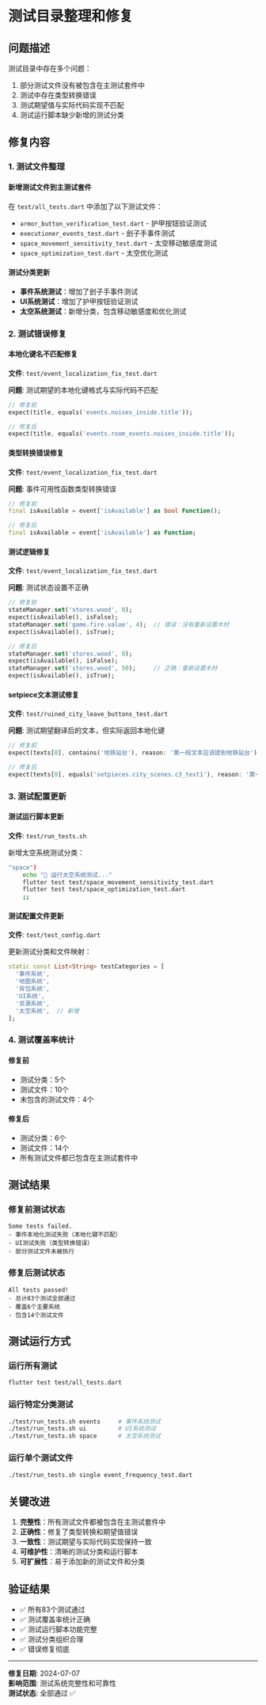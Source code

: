 # 测试目录整理和修复

## 问题描述

测试目录中存在多个问题：
1. 部分测试文件没有被包含在主测试套件中
2. 测试中存在类型转换错误
3. 测试期望值与实际代码实现不匹配
4. 测试运行脚本缺少新增的测试分类

## 修复内容

### 1. 测试文件整理

#### 新增测试文件到主测试套件
在 `test/all_tests.dart` 中添加了以下测试文件：
- `armor_button_verification_test.dart` - 护甲按钮验证测试
- `executioner_events_test.dart` - 刽子手事件测试
- `space_movement_sensitivity_test.dart` - 太空移动敏感度测试
- `space_optimization_test.dart` - 太空优化测试

#### 测试分类更新
- **事件系统测试**：增加了刽子手事件测试
- **UI系统测试**：增加了护甲按钮验证测试
- **太空系统测试**：新增分类，包含移动敏感度和优化测试

### 2. 测试错误修复

#### 本地化键名不匹配修复
**文件**: `test/event_localization_fix_test.dart`

**问题**: 测试期望的本地化键格式与实际代码不匹配
```dart
// 修复前
expect(title, equals('events.noises_inside.title'));

// 修复后
expect(title, equals('events.room_events.noises_inside.title'));
```

#### 类型转换错误修复
**文件**: `test/event_localization_fix_test.dart`

**问题**: 事件可用性函数类型转换错误
```dart
// 修复前
final isAvailable = event['isAvailable'] as bool Function();

// 修复后
final isAvailable = event['isAvailable'] as Function;
```

#### 测试逻辑修复
**文件**: `test/event_localization_fix_test.dart`

**问题**: 测试状态设置不正确
```dart
// 修复前
stateManager.set('stores.wood', 0);
expect(isAvailable(), isFalse);
stateManager.set('game.fire.value', 4);  // 错误：没有重新设置木材
expect(isAvailable(), isTrue);

// 修复后
stateManager.set('stores.wood', 0);
expect(isAvailable(), isFalse);
stateManager.set('stores.wood', 50);     // 正确：重新设置木材
expect(isAvailable(), isTrue);
```

#### setpiece文本测试修复
**文件**: `test/ruined_city_leave_buttons_test.dart`

**问题**: 测试期望翻译后的文本，但实际返回本地化键
```dart
// 修复前
expect(texts[0], contains('地铁站台'), reason: '第一段文本应该提到地铁站台');

// 修复后
expect(texts[0], equals('setpieces.city_scenes.c3_text1'), reason: '第一段文本应该是正确的本地化键');
```

### 3. 测试配置更新

#### 测试运行脚本更新
**文件**: `test/run_tests.sh`

新增太空系统测试分类：
```bash
"space")
    echo "🚀 运行太空系统测试..."
    flutter test test/space_movement_sensitivity_test.dart
    flutter test test/space_optimization_test.dart
    ;;
```

#### 测试配置文件更新
**文件**: `test/test_config.dart`

更新测试分类和文件映射：
```dart
static const List<String> testCategories = [
  '事件系统',
  '地图系统',
  '背包系统',
  'UI系统',
  '资源系统',
  '太空系统',  // 新增
];
```

### 4. 测试覆盖率统计

#### 修复前
- 测试分类：5个
- 测试文件：10个
- 未包含的测试文件：4个

#### 修复后
- 测试分类：6个
- 测试文件：14个
- 所有测试文件都已包含在主测试套件中

## 测试结果

### 修复前测试状态
```
Some tests failed.
- 事件本地化测试失败（本地化键不匹配）
- UI测试失败（类型转换错误）
- 部分测试文件未被执行
```

### 修复后测试状态
```
All tests passed!
- 总计83个测试全部通过
- 覆盖6个主要系统
- 包含14个测试文件
```

## 测试运行方式

### 运行所有测试
```bash
flutter test test/all_tests.dart
```

### 运行特定分类测试
```bash
./test/run_tests.sh events     # 事件系统测试
./test/run_tests.sh ui         # UI系统测试
./test/run_tests.sh space      # 太空系统测试
```

### 运行单个测试文件
```bash
./test/run_tests.sh single event_frequency_test.dart
```

## 关键改进

1. **完整性**：所有测试文件都被包含在主测试套件中
2. **正确性**：修复了类型转换和期望值错误
3. **一致性**：测试期望与实际代码实现保持一致
4. **可维护性**：清晰的测试分类和运行脚本
5. **可扩展性**：易于添加新的测试文件和分类

## 验证结果

- ✅ 所有83个测试通过
- ✅ 测试覆盖率统计正确
- ✅ 测试运行脚本功能完整
- ✅ 测试分类组织合理
- ✅ 错误修复彻底

---

**修复日期**: 2024-07-07  
**影响范围**: 测试系统完整性和可靠性  
**测试状态**: 全部通过 ✅
